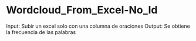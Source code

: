 # Wordcloud_From_Excel-No_Id
Input: Subir un excel solo con una columna de oraciones
Output: Se obtiene la frecuencia de las palabras
